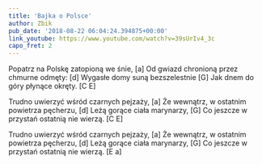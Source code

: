 ```yaml
---
title: 'Bajka o Polsce'
author: Zbik
pub_date: '2018-08-22 06:04:24.394875+00:00'
link_youtube: https://www.youtube.com/watch?v=39sUrIv4_3c
capo_fret: 2
---
```


Popatrz na Polskę zatopioną we śnie, [a]
Od gwiazd chronioną przez chmurne odmęty: [d]
Wygasłe domy suną bezszelestnie [G]
Jak dnem do góry płynące okręty. [C E]

Trudno uwierzyć wśród czarnych pejzaży, [a]
Że wewnątrz, w ostatnim powietrza pęcherzu, [d]
Leżą gorące ciała marynarzy, [G]
Co jeszcze w przystań ostatnią nie wierzą. [C E]

Trudno uwierzyć wśród czarnych pejzaży, [a]
Że wewnątrz, w ostatnim powietrza pęcherzu, [d]
Leżą gorące ciała marynarzy, [G]
Co jeszcze w przystań ostatnią nie wierzą. [E a]